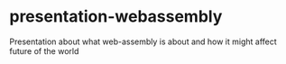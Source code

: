 # presentation-webassembly
Presentation about what web-assembly is about and how it might affect future of the world
